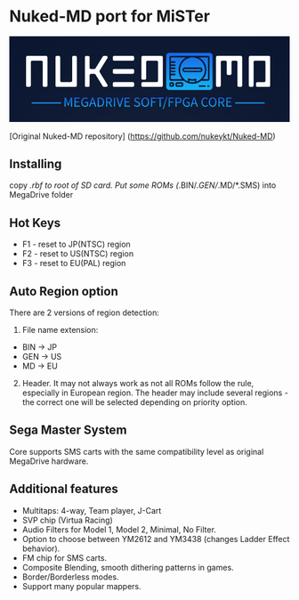 # Nuked-MD port for MiSTer

![nukedmd_logo](rtl/nuked-md/nukedmd_logo.png)

[Original Nuked-MD repository] (https://github.com/nukeykt/Nuked-MD)

## Installing
copy *.rbf to root of SD card. Put some ROMs (*.BIN/*.GEN/*.MD/*.SMS) into MegaDrive folder


## Hot Keys
* F1 - reset to JP(NTSC) region
* F2 - reset to US(NTSC) region
* F3 - reset to EU(PAL)  region


## Auto Region option
There are 2 versions of region detection:

1) File name extension:

* BIN -> JP
* GEN -> US
* MD  -> EU

2) Header. It may not always work as not all ROMs follow the rule, especially in European region.
The header may include several regions - the correct one will be selected depending on priority option.


## Sega Master System

Core supports SMS carts with the same compatibility level as original MegaDrive hardware.


## Additional features

* Multitaps: 4-way, Team player, J-Cart
* SVP chip (Virtua Racing)
* Audio Filters for Model 1, Model 2, Minimal, No Filter.
* Option to choose between YM2612 and YM3438 (changes Ladder Effect behavior).
* FM chip for SMS carts.
* Composite Blending, smooth dithering patterns in games.
* Border/Borderless modes.
* Support many popular mappers.
